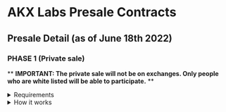 # AKX Labs Presale Contracts

## Presale Detail (as of June 18th 2022)

### PHASE 1 (Private sale)

** **IMPORTANT: The private sale will not be on exchanges. Only people who are white listed will be able to participate.** **

<details><summary>Requirements</summary>


- Connect your metamask to Polygon. Help can be found here https://docs.polygon.technology/docs/develop/metamask/config-polygon-on-metamask/
- Get some polygon matics tokens a well made tutorial is available from benzinga here: https://www.benzinga.com/money/how-to-buy-polygon-matic/
- Follow the instruction to include yourself in the private sale "white list" (COMING SOON)


  </details>

<details><summary>How it works</summary>


Once you are whitelisted, you will be able to buy the tokens via our website until the private sale is over.

The Private sale is for early investors and as such we offer interesting incentives to them:

- reduced initial price
- bigger quantities (up to 100,000 tokens per holder)
- automatic participation in the DAO post-launch
- tokens are vested in a personal secure vault (nobody other than you is having access to it) for a minimum of 3 months. After 90 days, the tokens will be remitted to you with accrued interest (from vesting / staking). Your secure vault is accessible at any time to you so you can see how cool its was to participate in that presale :)
- unique rare nfts as a thank you from our CrazyApes collection</details>



